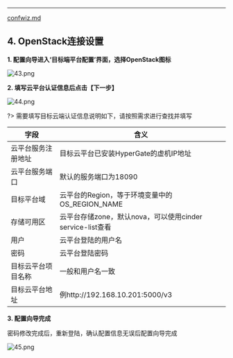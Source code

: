 ---


[confwiz.md](../confwiz.md ':include')


## 4. OpenStack连接设置

**1. 配置向导进入‘目标端平台配置’界面，选择OpenStack图标**

![43.png](https://oneprocloud.oss-cn-beijing.aliyuncs.com/_images/standalone/OpenStack/8.png ':size=90%')

**2. 填写云平台认证信息后点击【下一步】**

![44.png](https://oneprocloud.oss-cn-beijing.aliyuncs.com/_images/standalone/OpenStack/9.png ':size=90%')

?> 需要填写目标云端认证信息说明如下，请按照需求进行查找并填写

字段  | 含义
------------- | ----------------------
云平台服务注册地址  | 目标云平台已安装HyperGate的虚机IP地址
云平台服务端口  | 默认的服务端口为18090
目标平台域 | 云平台的Region，等于环境变量中的OS_REGION_NAME
存储可用区 | 云平台存储zone，默认nova，可以使用cinder service-list查看
用户 | 云平台登陆的用户名
密码 | 云平台登陆密码
目标云平台项目名称| 一般和用户名一致
目标云平台地址| 例http://192.168.10.201:5000/v3




**3. 配置向导完成**

密码修改完成后，重新登陆，确认配置信息无误后配置向导完成 

![45.png](https://oneprocloud.oss-cn-beijing.aliyuncs.com/_images/standalone/OpenStack/10.png ':size=90%')
